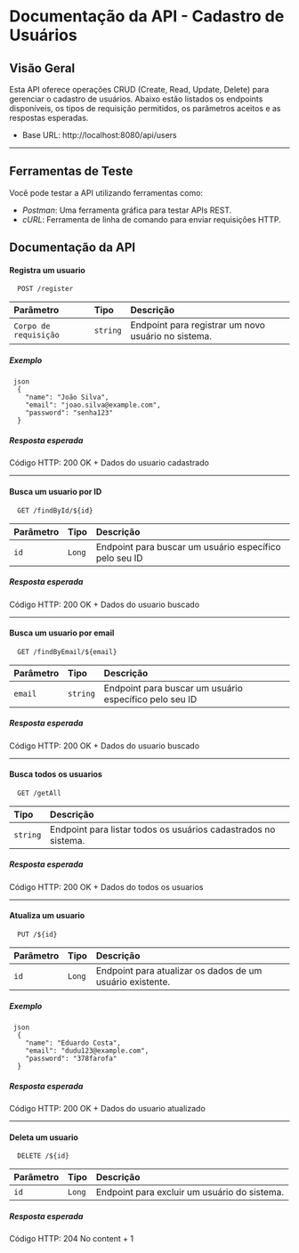 # Documentação da API - Cadastro de Usuários

## Visão Geral

Esta API oferece operações CRUD (Create, Read, Update, Delete) para gerenciar o cadastro de usuários. Abaixo estão listados os endpoints disponíveis, os tipos de requisição permitidos, os parâmetros aceitos e as respostas esperadas.

- Base URL: http://localhost:8080/api/users

---

## Ferramentas de Teste

Você pode testar a API utilizando ferramentas como:

- *Postman*: Uma ferramenta gráfica para testar APIs REST.
- *cURL*: Ferramenta de linha de comando para enviar requisições HTTP.
## Documentação da API

#### Registra um usuario

```http
  POST /register
```

| Parâmetro   | Tipo       | Descrição                                   |
| :---------- | :--------- | :------------------------------------------ |
| `Corpo de requisição`      | `string` | Endpoint para registrar um novo usuário no sistema. |

##### Exemplo
```http
 json
  {
    "name": "João Silva",
    "email": "joao.silva@example.com",
    "password": "senha123"
  }
```
##### Resposta esperada
Código HTTP: 200 OK + Dados do usuario cadastrado

---

#### Busca um usuario por ID

```http
  GET /findById/${id}
```

| Parâmetro   | Tipo       | Descrição                                   |
| :---------- | :--------- | :------------------------------------------ |
| `id`      | `Long` | Endpoint para buscar um usuário específico pelo seu ID |

##### Resposta esperada
Código HTTP: 200 OK + Dados do usuario buscado

---
#### Busca um usuario por email

```http
  GET /findByEmail/${email}
```

| Parâmetro   | Tipo       | Descrição                                   |
| :---------- | :--------- | :------------------------------------------ |
| `email`      | `string` | Endpoint para buscar um usuário específico pelo seu ID |

##### Resposta esperada
Código HTTP: 200 OK + Dados do usuario buscado

---

#### Busca todos os usuarios

```http
  GET /getAll
```

| Tipo       | Descrição                           |
| :--------- | :---------------------------------- |
| `string` | Endpoint para listar todos os usuários cadastrados no sistema.|

##### Resposta esperada
Código HTTP: 200 OK + Dados do todos os usuarios

---

#### Atualiza um usuario

```http
  PUT /${id}
```

| Parâmetro   | Tipo       | Descrição                                   |
| :---------- | :--------- | :------------------------------------------ |
| `id`      | `Long` | Endpoint para atualizar os dados de um usuário existente.|

##### Exemplo
```http
 json
  {
    "name": "Eduardo Costa",
    "email": "dudu123@example.com",
    "password": "378farofa"
  }
```
##### Resposta esperada
Código HTTP: 200 OK + Dados do usuario atualizado

---

#### Deleta um usuario

```http
  DELETE /${id}
```

| Parâmetro   | Tipo       | Descrição                                   |
| :---------- | :--------- | :------------------------------------------ |
| `id`      | `Long` | Endpoint para excluir um usuário do sistema.|

##### Resposta esperada
Código HTTP: 204 No content + 1

